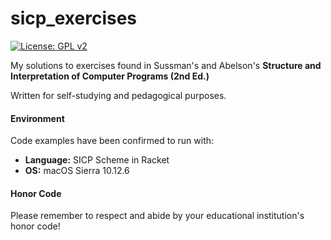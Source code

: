 # sicp_exercises
[![License: GPL v2](https://img.shields.io/badge/License-GPL%20v2-blue.svg)](https://www.gnu.org/licenses/old-licenses/gpl-2.0.en.html)

My solutions to exercises found in Sussman's and Abelson's **Structure and Interpretation of Computer Programs (2nd Ed.)**

Written for self-studying and pedagogical purposes. 

#### Environment

Code examples have been confirmed to run with:

- **Language:** SICP Scheme in Racket
- **OS:** macOS Sierra 10.12.6 

#### Honor Code

Please remember to respect and abide by your educational institution's honor code!
